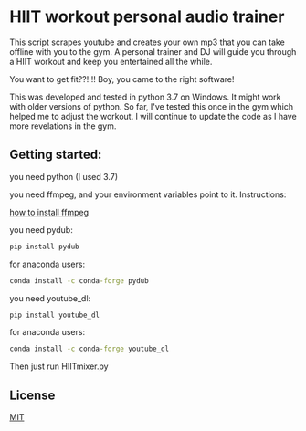 # HIIT workout personal audio trainer

This script scrapes youtube and creates your own mp3 that you can take offline with you to the gym. A personal trainer and DJ will guide you through a HIIT workout and keep you entertained all the while.

You want to get fit??!!!! Boy, you came to the right software!

This was developed and tested in python 3.7 on Windows. It might work with older versions of python. So far, I've tested this once in the gym which helped me to adjust the workout. I will continue to update the code as I have more revelations in the gym.

## Getting started:

you need python (I used 3.7)

you need ffmpeg, and your environment variables point to it. Instructions:

[how to install ffmpeg](https://www.youtube.com/watch?v=qjtmgCb8NcE)

you need pydub:
```cmd
pip install pydub
```
for anaconda users:
```cmd
conda install -c conda-forge pydub
```
you need youtube_dl:

```cmd
pip install youtube_dl
```
for anaconda users:
```cmd
conda install -c conda-forge youtube_dl
```

Then just run HIITmixer.py

## License
[MIT](https://choosealicense.com/licenses/mit/)
